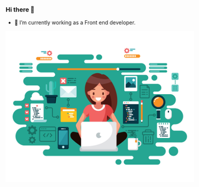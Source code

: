 ### Hi there 👋

- 🔭 I’m currently working as a Front end developer.
<img src="/female-developer-vector.jpg">
